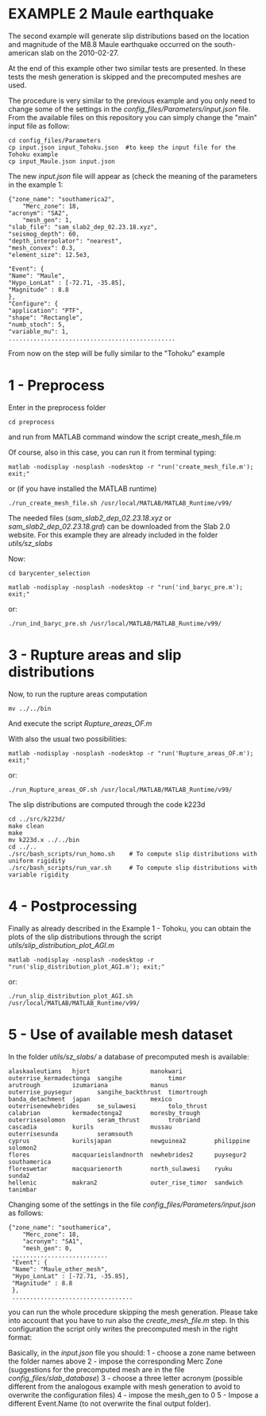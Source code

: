 # EXAMPLE 2 Maule earthquake

The second example will generate slip distributions based on the location and magnitude of the M8.8 Maule earthquake occurred on the south-american slab on the 2010-02-27.

At the end of this example other two similar tests are presented. In these tests the mesh generation is skipped and the precomputed meshes are used.

The procedure is very similar to the previous example and you only need to change some of the settings in the *config_files/Parameters/input.json* file.
From the available files on this repository you can simply change the "main" input file as follow:

    cd config_files/Parameters
    cp input.json input_Tohoku.json  #to keep the input file for the Tohoku example
    cp input_Maule.json input.json
    
The new *input.json* file will appear as (check the meaning of the parameters in the example 1:

    {"zone_name": "southamerica2",
        "Merc_zone": 18,
    "acronym": "SA2",
        "mesh_gen": 1,
    "slab_file": "sam_slab2_dep_02.23.18.xyz",
    "seismog_depth": 60,
    "depth_interpolator": "nearest",
    "mesh_convex": 0.3,
    "element_size": 12.5e3,

    "Event": {
    "Name": "Maule",
    "Hypo_LonLat" : [-72.71, -35.85],
    "Magnitude" : 8.8
    },
    "Configure": {
    "application": "PTF",
    "shape": "Rectangle",
    "numb_stoch": 5,
    "variable_mu": 1,
    ...............................................
    
From now on the step will be fully similar to the "Tohoku" example

#  1 - Preprocess

Enter in the preprocess folder

    cd preprocess

and run from MATLAB command window the script create_mesh_file.m

Of course, also in this case, you can run it from terminal typing:

    matlab -nodisplay -nosplash -nodesktop -r "run('create_mesh_file.m'); exit;"

or (if you have installed the MATLAB runtime)

    ./run_create_mesh_file.sh /usr/local/MATLAB/MATLAB_Runtime/v99/
    
The needed files (*sam_slab2_dep_02.23.18.xyz* or *sam_slab2_dep_02.23.18.grd*) can be downloaded from the Slab 2.0 website. For this example they are already included in the folder *utils/sz_slabs*

Now:
    
    cd barycenter_selection 

    matlab -nodisplay -nosplash -nodesktop -r "run('ind_baryc_pre.m'); exit;"
    
or:

    ./run_ind_baryc_pre.sh /usr/local/MATLAB/MATLAB_Runtime/v99/
    
# 3 - Rupture areas and slip distributions

Now, to run the rupture areas computation

    mv ../../bin
    
And execute the script *Rupture_areas_OF.m*

With also the usual two possibilities:

    matlab -nodisplay -nosplash -nodesktop -r "run('Rupture_areas_OF.m'); exit;"
    
or:

    ./run_Rupture_areas_OF.sh /usr/local/MATLAB/MATLAB_Runtime/v99/
    
The slip distributions are computed through the code k223d

    cd ../src/k223d/
    make clean
    make
    mv k223d.x ../../bin
    cd ../..
    ./src/bash_scripts/run_homo.sh    # To compute slip distributions with uniform rigidity
    ./src/bash_scripts/run_var.sh     # To compute slip distributions with variable rigidity
    
    
# 4 - Postprocessing

Finally as already described in the Example 1 - Tohoku, you can obtain the plots of the slip distributions through the script *utils/slip_distribution_plot_AGI.m* 

    matlab -nodisplay -nosplash -nodesktop -r "run('slip_distribution_plot_AGI.m'); exit;" 

or:

    ./run_slip_distribution_plot_AGI.sh /usr/local/MATLAB/MATLAB_Runtime/v99/
    
# 5 - Use of available mesh dataset

In the folder *utils/sz_slabs/* a database of precomputed mesh is available:

    alaskaaleutians   hjort                 manokwari         outerrise_kermadectonga  sangihe             timor
    arutrough         izumariana            manus             outerrise_puysegur       sangihe_backthrust  timortrough
    banda_detachment  japan                 mexico            outerrisenewhebrides     se_sulawesi         tolo_thrust
    calabrian         kermadectonga2        moresby_trough    outerrisesolomon         seram_thrust        trobriand
    cascadia          kurils                mussau            outerrisesunda           seramsouth
    cyprus            kurilsjapan           newguinea2        philippine               solomon2
    flores            macquarieislandnorth  newhebrides2      puysegur2                southamerica
    floreswetar       macquarienorth        north_sulawesi    ryuku                    sunda2
    hellenic          makran2               outer_rise_timor  sandwich                 tanimbar
    
Changing some of the settings in the file *config_files/Parameters/input.json* as follows:

    {"zone_name": "southamerica",
        "Merc_zone": 18,
        "acronym": "SA1",
        "mesh_gen": 0,
     ...........................
     "Event": {
     "Name": "Maule_other_mesh",
     "Hypo_LonLat" : [-72.71, -35.85],
     "Magnitude" : 8.8
     },
     ..................................
     
you can run the whole procedure skipping the mesh generation. Please take into account that you have to run also the *create_mesh_file.m* step. In this configuration the script only writes the precomputed mesh in the right format:
 
Basically, in the *input.json* file you should:
1 - choose a zone name between the folder names above
2 - impose the corresponding Merc Zone (suggestions for the precomputed mesh are in the file *config_files/slab_database*)
3 - choose a three letter acronym (possible different from the analogous example with mesh generation to avoid to overwrite the configuration files)
4 - impose the mesh_gen to 0
5 - Impose a different Event.Name (to not overwrite the final output folder).


    
  
